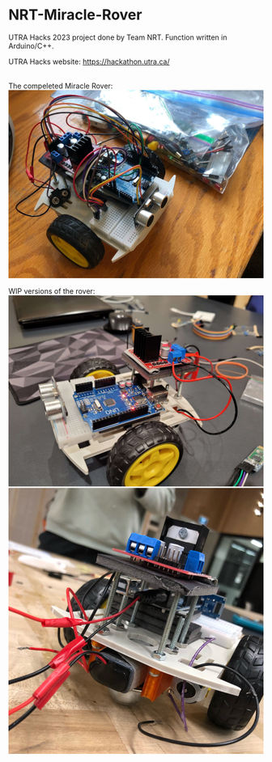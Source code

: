 # NRT-Miracle-Rover
UTRA Hacks 2023 project done by Team NRT. Function written in Arduino/C++.

UTRA Hacks website: https://hackathon.utra.ca/
<br>
<br>


The compeleted Miracle Rover:
![completed_rover](https://github.com/MartinCalcaterra/NRT-Miracle-Rover/blob/main/img/mr_completec.jpg?raw=true)

WIP versions of the rover:
![rover_wip_testing](https://github.com/MartinCalcaterra/NRT-Miracle-Rover/blob/main/img/mr_test.jpg?raw=true)
![rover_wip](https://github.com/MartinCalcaterra/NRT-Miracle-Rover/blob/main/img/mr_wipc.jpg?raw=true)


